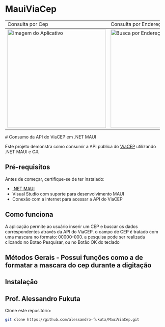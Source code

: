 # MauiViaCep



<table>
  <tr>
    <td>Consulta por Cep</td>
    <td>Consulta por Endereço</td>
  </tr>
  <tbody>
    <tr>
      <td><img src="https://i.imgur.com/sF9WtIh.jpeg" alt="Imagem do Aplicativo" height="320"></td>
      <td><img src="https://i.imgur.com/cpDQG2G.jpeg" alt="Busca por Endereço" height="320"></td>
    </tr>
  </tbody>
</table>
# Consumo da API do ViaCEP em .NET MAUI

Este projeto demonstra como consumir a API pública do [ViaCEP](https://viacep.com.br/) utilizando .NET MAUI e C#.

## Pré-requisitos

Antes de começar, certifique-se de ter instalado:

- [.NET MAUI](https://learn.microsoft.com/pt-br/dotnet/maui/)
- Visual Studio com suporte para desenvolvimento MAUI
- Conexão com a internet para acessar a API do ViaCEP

## Como funciona

A aplicação permite ao usuário inserir um CEP e buscar os dados correspondentes através da API do ViaCEP.
o campo de CEP é tratado com uma mascara no formato: 00000-000.
a pesquisa pode ser realizada clicando no Botao Pesquisar, ou no Botão OK do teclado

## Métodos Gerais - Possui funções como a de formatar a mascara do cep durante a digitação

## Instalação

## Prof. Alessandro Fukuta

Clone este repositório:

```sh
git clone https://github.com/alessandro-fukuta/MauiViaCep.git
```

